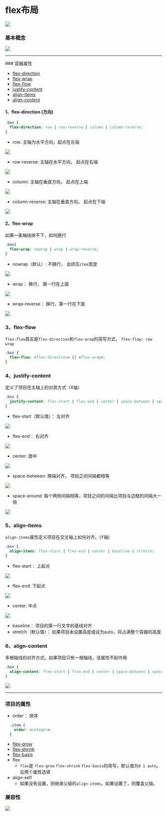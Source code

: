 # flex布局

![](/assets/5a7d00514af1e464221c677c15e8e990.png)

### 基本概念

![](/assets/3791e575c48b3698be6a94ae1dbff79d.png)

<hr/>
### 容器属性

* [flex-direction](#flex-direction)
* [flex-wrap](#flex-wrap)
* [flex-flow](#flex-flow)
* [justify-content](#justify-content)
* [align-items](#align-items)
* [align-content](#align-content)

<a name="flex-direction"></a>
#### 1、flex-direction (方向)

```css
.box {
  flex-direction: row | row-reverse | column | column-reverse;
}
```
* row: 主轴为水平方向，起点在左端

![](/assets/企业微信截图_15324859183170.png)

* row-reverse:  主轴在水平方向， 起点在右端

![](/assets/企业微信截图_15324859699106.png)

* column: 主轴在垂直方向， 起点在上端

![](/assets/企业微信截图_15324860154034.png)

* column-reverse: 主轴在垂直方向， 起点在下端

![](/assets/企业微信截图_15324860251421.png)

<a name="flex-wrap"></a>
#### 2、flex-wrap

如果一条轴线排不下，如何换行

```css
.box{
  flex-wrap: nowrap | wrap | wrap-reverse;
}
```

* nowrap（默认）: 不换行， 会挤压`item`宽度

![](/assets/企业微信截图_1532486704653.png)

* wrap： 换行， 第一行在上面

![](/assets/企业微信截图_15324867271595.png)

* wrap-reverse： 换行，第一行在下面

![](/assets/企业微信截图_15324868257680.png)

<a name="flex-flow"></a>
### 3、flex-flow
`flex-flow`其实是`flex-direction`和`flex-wrap`的简写方式， `flex-flow: row wrap`

```css
.box {
  flex-flow: <flex-direction> || <flex-wrap>;
}
```

<a name="justify-content"></a>
### 4、justify-content
定义了项目在主轴上的对其方式（X轴）

```css
.box {
  justify-content: flex-start | flex-end | center | space-between | space-around;
}
```

* flex-start（默认值）： 左对齐

![](/assets/企业微信截图_15324875459222.png)

* flex-end： 右对齐

![](/assets/企业微信截图_15324875564780.png)

* center: 居中

![](/assets/企业微信截图_15324875689034.png)

* space-between: 两端对齐， 项目之间间隔都相等

![](/assets/企业微信截图_15324875894963.png)

* space-around: 每个两侧间隔相等，项目之间的间隔比项目与边框的间隔大一倍

![](/assets/企业微信截图_15324875992670.png)

<a name="align-items"></a>
### 5、align-items

`align-items`属性定义项目在交叉轴上如何对齐。(Y轴)

```css
.box {
  align-items: flex-start | flex-end | center | baseline | stretch;
}
```

* flex-start： 上起点

![](/assets/企业微信截图_15324881253598.png)

* flex-end: 下起点

![](/assets/企业微信截图_15324881351029.png)

* center: 中点

![](/assets/企业微信截图_15324881461602.png)

* baseline： 项目的第一行文字的基线对齐
* stretch（默认值）： 如果项目未设置高度或设为auto，将占满整个容器的高度

<a name="align-content"></a>
### 6、align-content
多根轴线的对齐方式。如果项目只有一根轴线，该属性不起作用

```css
.box {
  align-content: flex-start | flex-end | center | space-between | space-around | stretch;
}
```

![](/assets/f10918ccb8a13247c9d47715a2bd2c33.png)

<hr/>

### 项目的属性

* order： 排序
  
```css
  .item {
    order: <integer>;
  }
```
  
* [flex-grow](#flex-frow)
* [flex-shrink](#flex-shrink)
* [flex-basis](#flex-basis)
* flex
  * `flex`是 `flex-grow` `flex-shrink` `flex-basis`的简写，默认值为`0 1 auto`。后两个属性选填
* align-self
  * 如果没有设置，则继承父级的`align-items`，如果设置了，则覆盖父级。


### 兼容性

![](/assets/8712d713c7d0b884a5cb9770efc422b4.jpg)


